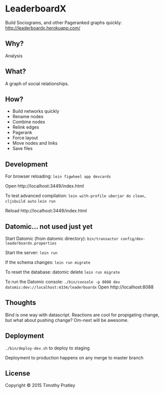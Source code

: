 # LeaderboardX

Build Sociograms, and other Pageranked graphs quickly:
http://leaderboardx.herokuapp.com/


## Why?

Analysis


## What?

A graph of social relationships.


## How?

* Build networks quickly
* Rename nodes
* Combine nodes
* Relink edges
* Pagerank
* Force layout
* Move nodes and links
* Save files


## Development

For browser reloading:
`lein figwheel app devcards`

Open http://localhost:3449/index.html

To test advanced compilation:
`lein with-profile uberjar do clean, cljsbuild auto`
`lein run`

Reload http://localhost:3449/index.html


## Datomic... not used just yet

Start Datomic (from datomic directory):
`bin/transactor config/dev-leaderboardx.properties`

Start the server:
`lein run`

If the schema changes:
`lein run migrate`

To reset the database:
datomic delete
`lein run migrate`

To run the Datomic console:
`./bin/console -p 8088 dev datomic:dev://localhost:4334/leaderboardx`
Open http://localhost:8088


## Thoughts

Bind is one way with datascript.
Reactions are cool for propigating change, but what about pushing change?
Om-next will be awesome.


## Deployment

`./bin/deploy-dev.sh` to deploy to staging

Deployment to production happens on any merge to master branch


## License

Copyright © 2015 Timothy Pratley
